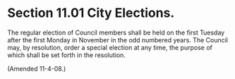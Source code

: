 Section 11.01 City Elections.
=============================

The regular election of Council members shall be held on the first
Tuesday after the first Monday in November in the odd numbered years.
The Council may, by resolution, order a special election at any time,
the purpose of which shall be set forth in the resolution.

(Amended 11-4-08.)
